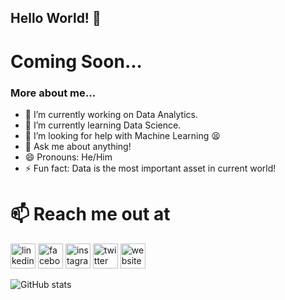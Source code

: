 ## Hello World! 👋

<h1>Coming Soon...</h1>

### More about me...

- 🔭 I’m currently working on Data Analytics.
- 🌱 I’m currently learning Data Science.
- 🤔 I’m looking for help with Machine Learning 😫
- 💬 Ask me about anything!
- 😄 Pronouns: He/Him
- ⚡ Fun fact: Data is the most important asset in current world!
# 📫 Reach me out at
[<img src='https://cdn.jsdelivr.net/npm/simple-icons@3.0.1/icons/linkedin.svg' alt='linkedin' height='40'>](https://www.linkedin.com/in/anirban-sarkar-conqueror/)  [<img src='https://cdn.jsdelivr.net/npm/simple-icons@3.0.1/icons/facebook.svg' alt='facebook' height='40'>](https://www.facebook.com/share/3R6kX4YeUBXvDEe7/)  [<img src='https://cdn.jsdelivr.net/npm/simple-icons@3.0.1/icons/instagram.svg' alt='instagram' height='40'>](https://www.instagram.com/anirbansarkar349/profilecard/?igsh=Y3hocXRncDVlZXg1)  [<img src='https://cdn.jsdelivr.net/npm/simple-icons@3.0.1/icons/twitter.svg' alt='twitter' height='40'>](#)  [<img src='https://cdn.jsdelivr.net/npm/simple-icons@3.0.1/icons/icloud.svg' alt='website' height='40'>](https://anirbansarkar545.github.io/warriorr.github.io/Portfolio/)  

![GitHub stats](https://github-readme-stats.vercel.app/api?username=Ranger-Anirban&show_icons=true)    
